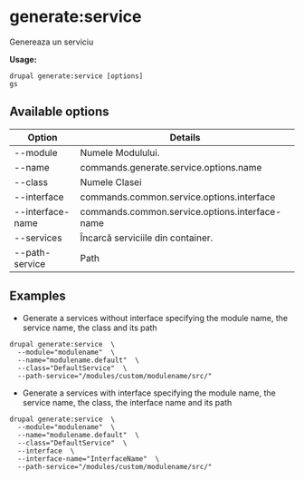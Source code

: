 # generate:service
Genereaza un serviciu

**Usage:**
```
drupal generate:service [options]
gs
```

## Available options
Option | Details
-------|-------------
--module | Numele Modulului.
--name | commands.generate.service.options.name
--class | Numele Clasei
--interface | commands.common.service.options.interface
--interface-name | commands.common.service.options.interface-name
--services | Încarcă serviciile din container.
--path-service | Path

## Examples
* Generate a services without interface specifying the module name, the service name, the class and its path
```
drupal generate:service  \
  --module="modulename"  \
  --name="modulename.default"  \
  --class="DefaultService"  \
  --path-service="/modules/custom/modulename/src/"
```
* Generate a services with interface specifying the module name, the service name, the class, the interface name and its path
```
drupal generate:service  \
  --module="modulename"  \
  --name="modulename.default"  \
  --class="DefaultService"  \
  --interface  \
  --interface-name="InterfaceName"  \
  --path-service="/modules/custom/modulename/src/"
```

